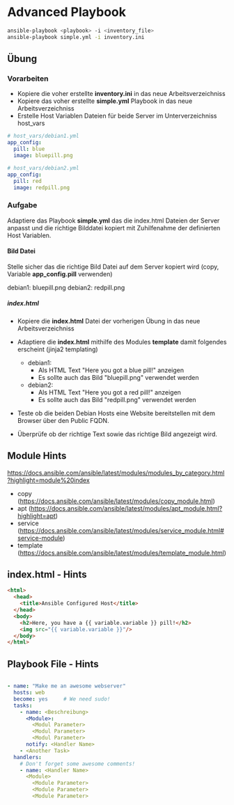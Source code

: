 # Advanced Playbook

```bash
ansible-playbook <playbook> -i <inventory_file>
ansible-playbook simple.yml -i inventory.ini
```

## Übung

### Vorarbeiten

- Kopiere die voher erstellte **inventory.ini** in das neue Arbeitsverzeichniss
- Kopiere das voher erstellte **simple.yml** Playbook in das neue Arbeitsverzeichniss
- Erstelle Host Variablen Dateien für beide Server im Unterverzeichniss host_vars

```yaml
# host_vars/debian1.yml
app_config:
  pill: blue
  image: bluepill.png
```

```yaml
# host_vars/debian2.yml
app_config:
  pill: red
  image: redpill.png
```

### Aufgabe

Adaptiere das Playbook **simple.yml** das die index.html Dateien der Server anpasst und die richtige Bilddatei kopiert mit Zuhilfenahme der definierten Host Variablen.

#### Bild Datei

Stelle sicher das die richtige Bild Datei auf dem Server kopiert wird (copy, Variable **app_config.pill** verwenden)

debian1:  bluepill.png
debian2:  redpill.png

##### index.html

- Kopiere die **index.html** Datei der vorherigen Übung in das neue Arbeitsverzeichniss
- Adaptiere die **index.html** mithilfe des Modules **template** damit folgendes erscheint (jinja2 templating)
  - debian1:
    - Als HTML Text "Here you got a blue pill!" anzeigen
    - Es sollte auch das Bild "bluepill.png" verwendet werden
  - debian2:
    - Als HTML Text "Here you got a red pill!" anzeigen
    - Es sollte auch das Bild "redpill.png" verwendet werden

- Teste ob die beiden Debian Hosts eine Website bereitstellen mit dem Browser über den Public FQDN.
- Überprüfe ob der richtige Text sowie das richtige Bild angezeigt wird.

## Module Hints

https://docs.ansible.com/ansible/latest/modules/modules_by_category.html?highlight=module%20index

- copy (https://docs.ansible.com/ansible/latest/modules/copy_module.html)
- apt (https://docs.ansible.com/ansible/latest/modules/apt_module.html?highlight=apt)
- service (https://docs.ansible.com/ansible/latest/modules/service_module.html#service-module)
- template (https://docs.ansible.com/ansible/latest/modules/template_module.html)

## index.html - Hints

```html
<html>
  <head>
    <title>Ansible Configured Host</title>
  </head>
  <body>
    <h2>Here, you have a {{ variable.variable }} pill!</h2>
    <img src="{{ variable.variable }}"/>
  </body>
</html>
```

## Playbook File - Hints

```yaml

- name: "Make me an awesome webserver"
  hosts: web
  become: yes     # We need sudo!
  tasks:
    - name: <Beschreibung>
      <Module>:
        <Modul Parameter>
        <Modul Parameter>
        <Modul Parameter>
      notify: <Handler Name>
    - <Another Task>
  handlers:
    # Don't forget some awesome comments!
    - name: <Handler Name>
      <Module>
        <Module Parameter>
        <Module Parameter>
        <Module Parameter>
```
